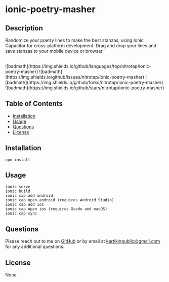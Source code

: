# ionic-poetry-masher

## Description

Randomize your poetry lines to make the best stanzas, using Ionic Capacitor for cross-platform development. Drag and drop your lines and save stanzas to your mobile device or browser.

<br />
![badmath](https://img.shields.io/github/languages/top/nitrotap/ionic-poetry-masher)
![badmath](https://img.shields.io/github/issues/nitrotap/ionic-poetry-masher)
![badmath](https://img.shields.io/github/forks/nitrotap/ionic-poetry-masher)  
![badmath](https://img.shields.io/github/stars/nitrotap/ionic-poetry-masher)

## Table of Contents

- [Installation](#Installation)
- [Usage](#Usage)
- [Questions](#Questions)
- [License](#License)

## Installation

`npm install`

## Usage

```
ionic serve
ionic build
ionic cap add android
ionic cap open android (requires Android Studio)
ionic cap add ios
ionic cap open ios (requires Xcode and macOS)
ionic cap sync
```

## Questions

Please reach out to me on [GitHub](https://github.com/nitrotap) or by email at kartikinpublic@gmail.com for any additional questions.

## License

None
